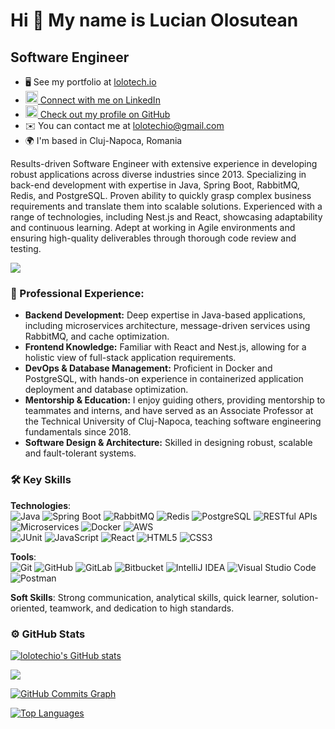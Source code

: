 Hi 👋 My name is Lucian Olosutean
=================================

Software Engineer
-----------------

<ul align="left">
  <li>🖥️ See my portfolio at <a href="http://lolotech.io" target="_blank" rel="noreferrer">lolotech.io</a></li>
  <li>
    <a href="https://www.linkedin.com/in/lucian-olosutean-71831653" target="_blank" rel="noreferrer">
      <picture>
        <source media="(prefers-color-scheme: dark)" srcset="https://raw.githubusercontent.com/danielcranney/readme-generator/main/public/icons/socials/linkedin-dark.svg" />
        <source media="(prefers-color-scheme: light)" srcset="https://raw.githubusercontent.com/danielcranney/readme-generator/main/public/icons/socials/linkedin.svg" />
        <img src="https://raw.githubusercontent.com/danielcranney/readme-generator/main/public/icons/socials/linkedin.svg" width="20" height="20" />
      </picture>
      Connect with me on LinkedIn
    </a>
  </li>
  <li>
    <a href="https://www.github.com/lolotechio" target="_blank" rel="noreferrer">
      <picture>
        <source media="(prefers-color-scheme: dark)" srcset="https://raw.githubusercontent.com/danielcranney/readme-generator/main/public/icons/socials/github-dark.svg" />
        <source media="(prefers-color-scheme: light)" srcset="https://raw.githubusercontent.com/danielcranney/readme-generator/main/public/icons/socials/github.svg" />
        <img src="https://raw.githubusercontent.com/danielcranney/readme-generator/main/public/icons/socials/github.svg" width="20" height="20" />
      </picture>
      Check out my profile on GitHub
    </a>
  </li>
  <li>✉️ You can contact me at <a href="mailto:lolotechio@gmail.com">lolotechio@gmail.com</a></li>
  <li>🌍 I'm based in Cluj-Napoca, Romania</li>
</ul>


Results-driven Software Engineer with extensive experience in developing robust applications across diverse industries since 2013. Specializing in back-end development with expertise in Java, Spring Boot, RabbitMQ, Redis, and PostgreSQL. Proven ability to quickly grasp complex business requirements and translate them into scalable solutions. Experienced with a range of technologies, including Nest.js and React, showcasing adaptability and continuous learning. Adept at working in Agile environments and ensuring high-quality deliverables through thorough code review and testing.

<a href="https://www.github.com/lolotechio" target="_blank" rel="noreferrer"><img
src="https://img.shields.io/github/followers/lolotechio?logo=github&style=for-the-badge&color=0891b2&labelColor=1c1917" /></a>

### 🚀 Professional Experience:


* **Backend Development:** Deep expertise in Java-based applications, including microservices architecture, message-driven services using RabbitMQ, and cache optimization.
* **Frontend Knowledge:** Familiar with React and Nest.js, allowing for a holistic view of full-stack application requirements.
* **DevOps & Database Management:** Proficient in Docker and PostgreSQL, with hands-on experience in containerized application deployment and database optimization.
* **Mentorship & Education:** I enjoy guiding others, providing mentorship to teammates and interns, and have served as an Associate Professor at the Technical University of Cluj-Napoca, teaching software engineering fundamentals since 2018.
* **Software Design & Architecture:** Skilled in designing robust, scalable and fault-tolerant systems.


### 🛠 Key Skills

**Technologies**:  
![Java](https://img.shields.io/badge/Java-007396?style=flat&logo=java) 
![Spring Boot](https://img.shields.io/badge/Spring%20Boot-6DB33F?style=flat&logo=spring-boot) 
![RabbitMQ](https://img.shields.io/badge/RabbitMQ-FF6600?style=flat&logo=rabbitmq) 
![Redis](https://img.shields.io/badge/Redis-DC382D?style=flat&logo=redis) 
![PostgreSQL](https://img.shields.io/badge/PostgreSQL-336791?style=flat&logo=postgresql) 
![RESTful APIs](https://img.shields.io/badge/RESTful%20APIs-FFCA28?style=flat)  
![Microservices](https://img.shields.io/badge/Microservices-2496ED?style=flat) 
![Docker](https://img.shields.io/badge/Docker-2496ED?style=flat&logo=docker) 
![AWS](https://img.shields.io/badge/AWS-232F3E?style=flat&logo=amazon-aws)  
![JUnit](https://img.shields.io/badge/JUnit-25A162?style=flat&logo=junit5)
![JavaScript](https://img.shields.io/badge/JavaScript-F7DF1E?style=flat&logo=javascript&logoColor=black)
![React](https://img.shields.io/badge/React-61DAFB?style=flat&logo=react&logoColor=black)
![HTML5](https://img.shields.io/badge/HTML5-E34F26?style=flat&logo=html5&logoColor=white)
![CSS3](https://img.shields.io/badge/CSS3-1572B6?style=flat&logo=css3&logoColor=white)

**Tools**:  
![Git](https://img.shields.io/badge/Git-F05032?style=flat&logo=git) 
![GitHub](https://img.shields.io/badge/GitHub-181717?style=flat&logo=github) 
![GitLab](https://img.shields.io/badge/GitLab-FC6D26?style=flat&logo=gitlab) 
![Bitbucket](https://img.shields.io/badge/Bitbucket-0052CC?style=flat&logo=bitbucket) 
![IntelliJ IDEA](https://img.shields.io/badge/IntelliJ%20IDEA-000000?style=flat&logo=intellij-idea) 
![Visual Studio Code](https://img.shields.io/badge/VS%20Code-007ACC?style=flat&logo=visual-studio-code)  
![Postman](https://img.shields.io/badge/Postman-FF6C37?style=flat&logo=postman&logoColor=white)

**Soft Skills**: Strong communication, analytical skills, quick learner, solution-oriented, teamwork, and dedication to high standards.

### ⚙️ GitHub Stats

<a href="http://www.github.com/lolotechio"><img src="https://github-readme-stats.vercel.app/api?username=lolotechio&show_icons=true&hide=&count_private=true&title_color=0891b2&text_color=ffffff&icon_color=0891b2&bg_color=1c1917&hide_border=true&show_icons=true" alt="lolotechio's GitHub stats" /></a>

<a href="http://www.github.com/lolotechio"><img src="https://github-readme-streak-stats.herokuapp.com/?user=lolotechio&stroke=ffffff&background=1c1917&ring=0891b2&fire=0891b2&currStreakNum=ffffff&currStreakLabel=0891b2&sideNums=ffffff&sideLabels=ffffff&dates=ffffff&hide_border=true" /></a>

<a href="http://www.github.com/lolotechio"><img src="https://github-readme-activity-graph.cyclic.app/graph?username=lolotechio&bg_color=1c1917&color=ffffff&line=0891b2&point=ffffff&area_color=1c1917&area=true&hide_border=true&custom_title=GitHub%20Commits%20Graph" alt="GitHub Commits Graph" /></a>

<a href="https://github.com/lolotechio" align="left"><img src="https://github-readme-stats.vercel.app/api/top-langs/?username=lolotechio&langs_count=10&title_color=0891b2&text_color=ffffff&icon_color=0891b2&bg_color=1c1917&hide_border=true&locale=en&custom_title=Top%20%Languages" alt="Top Languages" /></a>
